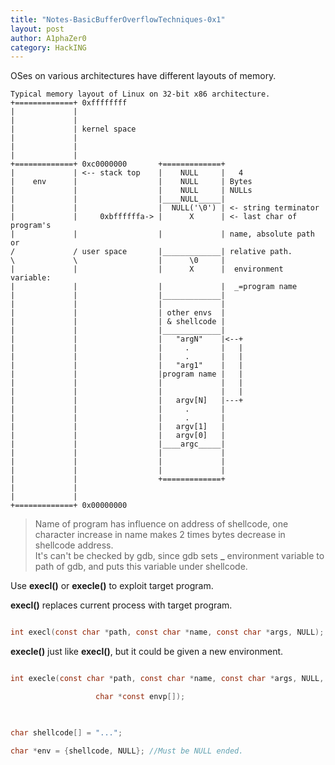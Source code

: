 ```yaml
---
title: "Notes-BasicBufferOverflowTechniques-0x1"
layout: post
author: A1phaZer0
category: HackING
---
```


OSes on various architectures have different layouts of memory.
<!--more-->

```
Typical memory layout of Linux on 32-bit x86 architecture.
+=============+ 0xffffffff
|             |
|             |
|             | kernel space
|             |
|             |
|             |
+=============+ 0xc0000000       +=============+
|             | <-- stack top    |    NULL     |   4
|    env      |                  |    NULL     | Bytes
|             |                  |    NULL     | NULLs
|             |                  |____NULL_____|
|             |                  |  NULL('\0') | <- string terminator
|             |     0xbffffffa-> |      X      | <- last char of program's
|             |                  |             | name, absolute path or 
/             / user space       |_____________| relative path.
\             \                  |      \0     |
|             |                  |      X      |  environment variable:
|             |                  |             |  _=program name
|             |                  |_____________|
|             |                  |             |
|             |                  | other envs  |
|             |                  | & shellcode |
|             |                  |_____________|
|             |                  |   "argN"    |<--+
|             |                  |     .       |   |
|             |                  |     .       |   |
|             |                  |   "arg1"    |   |
|             |                  |program name |   |
|             |                  |             |   |
|             |                  |             |   |
|             |                  |   argv[N]   |---+
|             |                  |     .       |
|             |                  |     .       |
|             |                  |   argv[1]   |
|             |                  |   argv[0]   |
|             |                  |____argc_____|
|             |                  |             |
|             |                  |             |
|             |                  |             |
|             |                  +=============+
|             |
|             |
+=============+ 0x00000000
```
>Name of program has influence on address of shellcode, one character increase in
name makes 2 times bytes decrease in shellcode address.  
>It's can't be checked by gdb, since gdb sets **_** environment variable to path
of gdb, and puts this variable under shellcode.

Use **execl()** or **execle()** to exploit target program.  

**execl()** replaces current process with target program.

```c

int execl(const char *path, const char *name, const char *args, NULL);

```

**execle()** just like **execl()**, but it could be given a new environment.

```c

int execle(const char *path, const char *name, const char *args, NULL,  

		           char *const envp[]);

           

char shellcode[] = "...";

char *env = {shellcode, NULL}; //Must be NULL ended.

```
